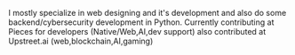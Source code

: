 I mostly specialize in web designing and it's development and also do some backend/cybersecurity development in Python. Currently contributing at Pieces for developers (Native/Web,AI,dev support)
also contributed at Upstreet.ai (web,blockchain,AI,gaming)
